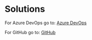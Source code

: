 # Solutions

For Azure DevOps go to: [Azure DevOps](ado/README.md)

For GitHub go to: [GitHub](gh/README.md)
